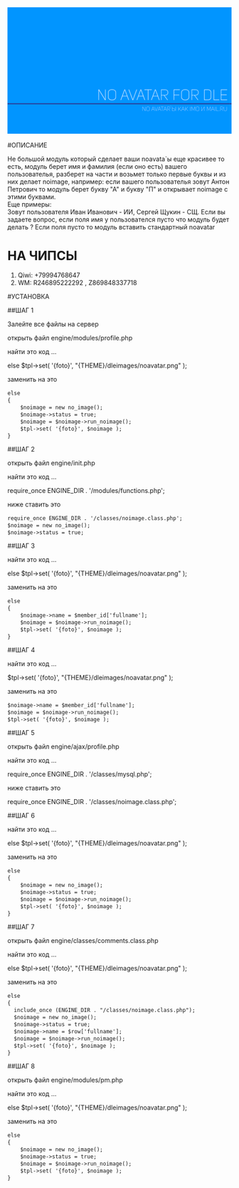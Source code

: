 <img src="https://github.com/oxxxiss/noavatar/blob/master/noimage.png">

#ОПИСАНИЕ                                   
  
  Не большой модуль который сделает ваши noavata`ы еще красивее то есть, модуль берет имя и фамилия (если оно есть) вашего пользователья, разберет на части и возьмет только первые буквы и из них делает noimage, например:  если вашего пользователья зовут Антон Петрович то модуль берет букву "А" и букву "П" и открывает noimage с этими буквами. 	          
  Еще примеры:   														  
  Зовут пользователя Иван Иванович - ИИ, Сергей Щукин - СЩ.	Если вы задаете вопрос, если поля имя у  пользователся пусто что  модуль будет делать ? Если поля пусто то модуль вставить стандартный noavatar   
 
# НА ЧИПСЫ
1. Qiwi: +79994768647
2. WM: R246895222292 , Z869848337718  
  
#УСТАНОВКА                                  
  
##ШАГ 1 								  
 
  Залейте все файлы на сервер 											  

  открыть файл engine/modules/profile.php								  
  
  найти это код ...														  
  
  else $tpl->set( '{foto}', "{THEME}/dleimages/noavatar.png" );			  
    
  заменить на это 														  

    else 
	{
		$noimage = new no_image();
		$noimage->status = true;			
		$noimage = $noimage->run_noimage();
		$tpl->set( '{foto}', $noimage );	
	}
 
##ШАГ 2 								  

  открыть файл engine/init.php								     		  
  
  найти это код ...														  
  
  require_once ENGINE_DIR . '/modules/functions.php';					  
    
  ниже ставить это 														  

	require_once ENGINE_DIR . '/classes/noimage.class.php';
	$noimage = new no_image();
	$noimage->status = true;	
 
##ШАГ 3 								  

  найти это код ...														  
  
  else $tpl->set( '{foto}', "{THEME}/dleimages/noavatar.png" );			  
    
  заменить на это 														  

    else 
	{
		$noimage->name = $member_id['fullname'];
		$noimage = $noimage->run_noimage();
		$tpl->set( '{foto}', $noimage );
	}
 
##ШАГ 4 								    

  найти это код ...														  
  
  $tpl->set( '{foto}', "{THEME}/dleimages/noavatar.png" );				  
    
  заменить на это 														  

	$noimage->name = $member_id['fullname'];
	$noimage = $noimage->run_noimage();
	$tpl->set( '{foto}', $noimage );
 
##ШАГ 5 								  

  открыть файл engine/ajax/profile.php						     		  
  
  найти это код ...			  											  
  
  require_once ENGINE_DIR . '/classes/mysql.php';						  
    
  ниже ставить это 														  
    
  require_once ENGINE_DIR . '/classes/noimage.class.php';				  
 
##ШАГ 6 								  
  
  найти это код ...			  											  
  
  else $tpl->set( '{foto}', "{THEME}/dleimages/noavatar.png" );			  
    
  заменить на это 														  

    else 
	{
		$noimage = new no_image();
		$noimage->status = true;			
		$noimage = $noimage->run_noimage();
		$tpl->set( '{foto}', $noimage );	
	}
 
##ШАГ 7 								  

  открыть файл engine/classes/comments.class.php				     		  
  
  найти это код ...			  											  
  
  else $tpl->set( '{foto}', "{THEME}/dleimages/noavatar.png" );			  
    
  заменить на это 														  

	else 
	{
	  include_once (ENGINE_DIR . "/classes/noimage.class.php");
	  $noimage = new no_image();
	  $noimage->status = true;			
	  $noimage->name = $row['fullname'];			
	  $noimage = $noimage->run_noimage();
	  $tpl->set( '{foto}', $noimage );	
	}
 
##ШАГ 8 								  
 
  открыть файл engine/modules/pm.php			     						  
  
  найти это код ...														  
  
  else $tpl->set( '{foto}', "{THEME}/dleimages/noavatar.png" );			  
    
  заменить на это 														  

	else 
	{
		$noimage = new no_image();
		$noimage->status = true;			
		$noimage = $noimage->run_noimage();
		$tpl->set( '{foto}', $noimage );	
	}
 
